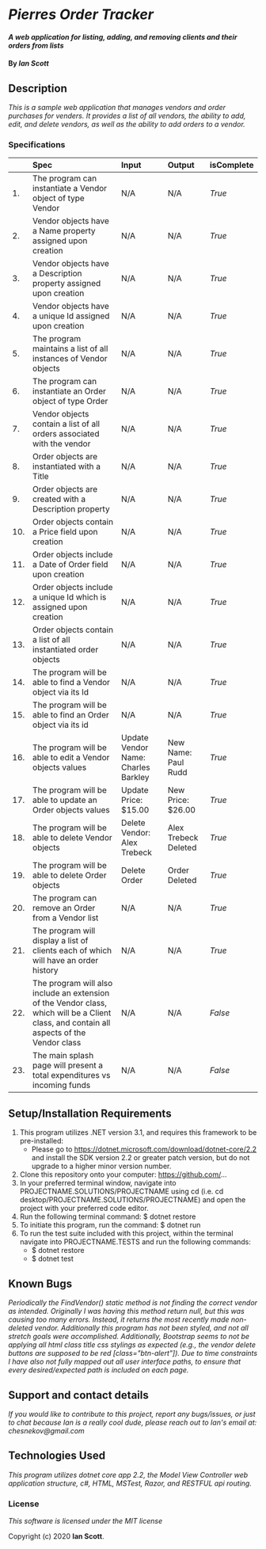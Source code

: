 # _Pierres Order Tracker_

#### _A web application for listing, adding, and removing clients and their orders from lists_

#### By _**Ian Scott**_

## Description

_This is a sample web application that manages vendors and order purchases for venders. It provides a list of all vendors, the ability to add, edit, and delete vendors, as well as the ability to add orders to a vendor._

### Specifications
| | Spec | Input | Output | isComplete |
| :-------------     | :-------------     | :------------- | :------------- |:------------- |
|1.|The program can instantiate a Vendor object of type Vendor|N/A|N/A| _True_ |
|2.|Vendor objects have a Name property assigned upon creation|N/A|N/A|_True_|
|3.|Vendor objects have a Description property assigned upon creation|N/A|N/A|_True_|
|4.|Vendor objects have a unique Id assigned upon creation|N/A|N/A|_True_  |
|5.|The program maintains a list of all instances of Vendor objects|N/A|N/A|_True_  |
|6.|The program can instantiate an Order object of type Order|N/A|N/A|_True_  |
|7.|Vendor objects contain a list of all orders associated with the vendor|N/A|N/A|_True_  |
|8.|Order objects are instantiated with a Title|N/A|N/A|_True_  |
|9.|Order objects are created with a Description property |N/A|N/A|_True_  |
|10.|Order objects contain a Price field upon creation |N/A|N/A|_True_  |
|11.|Order objects include a Date of Order field upon creation |N/A|N/A|_True_  |
|12.|Order objects include a unique Id which is assigned upon creation|N/A|N/A|_True_|
|13.|Order objects contain a list of all instantiated order objects|N/A|N/A|_True_|
|14.|The program will be able to find a Vendor object via its Id|N/A|N/A|_True_  |
|15.|The program will be able to find an Order object via its id|N/A|N/A|_True_  |
|16.|The program will be able to edit a Vendor objects values|Update Vendor Name: Charles Barkley|New Name: Paul Rudd|_True_|
|17.|The program will be able to update an Order objects values|Update Price: $15.00|New Price: $26.00|_True_|
|18.|The program will be able to delete Vendor objects|Delete Vendor: Alex Trebeck|Alex Trebeck Deleted|_True_|
|19.|The program will be able to delete Order objects|Delete Order|Order Deleted|_True_  |
|20.|The program can remove an Order from a Vendor list  |N/A|N/A|_True_  |
|21.|The program will display a list of clients each of which will have an order history|N/A|N/A|_True_  |
|22.|The program will also include an extension of the Vendor class, which will be a Client class, and contain all aspects of the Vendor class|N/A|N/A|_False_  |
|23.|The main splash page will present a total expenditures vs incoming funds|N/A|N/A|_False_  |

## Setup/Installation Requirements

1. This program utilizes .NET version 3.1, and requires this framework to be pre-installed:
    * Please go to https://dotnet.microsoft.com/download/dotnet-core/2.2 and install the SDK   version 2.2 or greater patch version, but do not upgrade to a higher minor version number.
2. Clone this repository onto your computer: https://github.com/...
3. In your preferred terminal window, navigate into PROJECTNAME.SOLUTIONS/PROJECTNAME using cd (i.e. cd desktop/PROJECTNAME.SOLUTIONS/PROJECTNAME) and open the project with your preferred code editor.
4. Run the following terminal command: $ dotnet restore
5. To initiate this program, run the command: $ dotnet run
6. To run the test suite included with this project, within the terminal navigate into PROJECTNAME.TESTS and run the following commands:
    * $ dotnet restore
    * $ dotnet test


## Known Bugs

_Periodically the FindVendor() static method is not finding the correct vendor as intended. Originally I was having this method return null, but this was causing too many errors. Instead, it returns the most recently made non-deleted vendor. Additionally this program has not been styled, and not all stretch goals were accomplished. Additionally, Bootstrap seems to not be applying all html class title css stylings as expected (e.g., the vendor delete buttons are supposed to be red [class="btn-alert"]). Due to time constraints I have also not fully mapped out all user interface paths, to ensure that every desired/expected path is included on each page._

## Support and contact details

_If you would like to contribute to this project, report any bugs/issues, or just to chat because Ian is a really cool dude, please reach out to Ian's email at: chesnekov@gmail.com_

## Technologies Used

_This program utilizes dotnet core app 2.2, the Model View Controller web application structure, c#, HTML, MSTest, Razor, and RESTFUL api routing._

### License

_This software is licensed under the MIT license_

Copyright (c) 2020 **Ian Scott**.